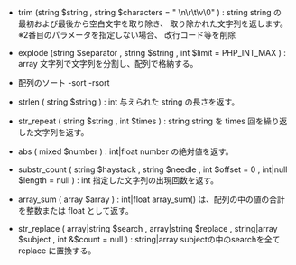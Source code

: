 - trim (string $string , string $characters = " \n\r\t\v\0" ) : string
  string の最初および最後から空白文字を取り除き、 取り除かれた文字列を返します。
  ※2番目のパラメータを指定しない場合、 改行コード等を削除

- explode (string $separator , string $string , int $limit = PHP_INT_MAX ) : array
  文字列で文字列を分割し、配列で格納する。
  
- 配列のソート
  -sort
  -rsort

- strlen ( string $string ) : int
  与えられた string の長さを返す。
  
- str_repeat ( string $string , int $times ) : string
  string を times 回を繰り返した文字列を返す。

- abs ( mixed $number ) : int|float
  number の絶対値を返す。
  
- substr_count ( string $haystack , string $needle , int $offset = 0 , int|null $length = null ) : int
  指定した文字列の出現回数を返す。

- array_sum ( array $array ) : int|float
  array_sum() は、配列の中の値の合計を整数または float として返す。
  
- str_replace ( array|string $search , array|string $replace , string|array $subject , int &$count = null ) : string|array
  subjectの中のsearchを全てreplace に置換する。
